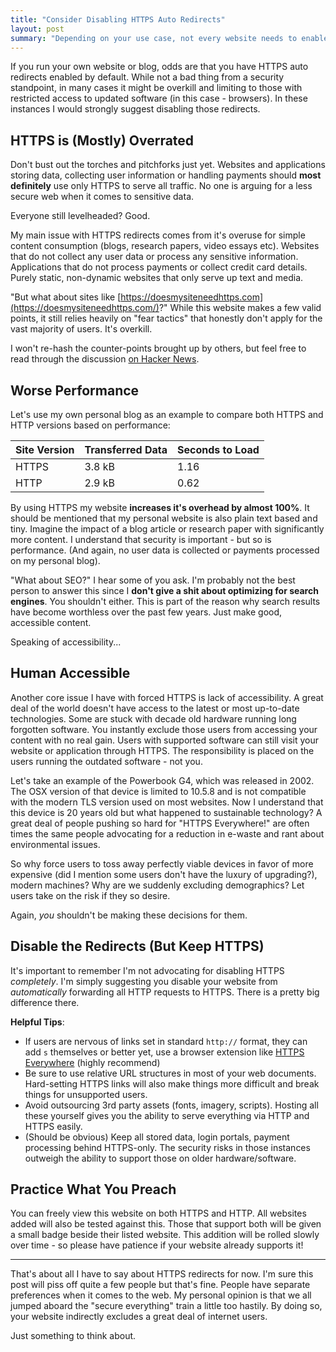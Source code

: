 ```yaml
---
title: "Consider Disabling HTTPS Auto Redirects"
layout: post
summary: "Depending on your use case, not every website needs to enable HTTPS auto redirects"
---
```


If you run your own website or blog, odds are that you have HTTPS auto redirects enabled by default. While not a bad thing from a security standpoint, in many cases it might be overkill and limiting to those with restricted access to updated software (in this case - browsers). In these instances I would strongly suggest disabling those redirects.

## HTTPS is (Mostly) Overrated

Don't bust out the torches and pitchforks just yet. Websites and applications storing data, collecting user information or handling payments should **most definitely** use only HTTPS to serve all traffic. No one is arguing for a less secure web when it comes to sensitive data. 

Everyone still levelheaded? Good.

My main issue with HTTPS redirects comes from it's overuse for simple content consumption (blogs, research papers, video essays etc). Websites that do not collect any user data or process any sensitive information. Applications that do not process payments or collect credit card details. Purely static, non-dynamic websites that only serve up text and media.

"But what about sites like [https://doesmysiteneedhttps.com](https://doesmysiteneedhttps.com/)?" While this website makes a few valid points, it still relies heavily on "fear tactics" that honestly don't apply for the vast majority of users. It's overkill.

I won't re-hash the counter-points brought up by others, but feel free to read through the discussion [on Hacker News](https://news.ycombinator.com/item?id=30150749).

## Worse Performance

Let's use my own personal blog as an example to compare both HTTPS and HTTP versions based on performance:

| Site Version | Transferred Data | Seconds to Load |
|--------------|------------------|-----------------|
| HTTPS        | 3.8 kB           | 1.16            |
| HTTP         | 2.9 kB           | 0.62            |


By using HTTPS my website **increases it's overhead by almost 100%**. It should be mentioned that my personal website is also plain text based and tiny. Imagine the impact of a blog article or research paper with significantly more content. I understand that security is important - but so is performance. (And again, no user data is collected or payments processed on my personal blog).

"What about SEO?" I hear some of you ask. I'm probably not the best person to answer this since I **don't give a shit about optimizing for search engines**. You shouldn't either. This is part of the reason why search results have become worthless over the past few years. Just make good, accessible content.

Speaking of accessibility...

## Human Accessible

Another core issue I have with forced HTTPS is lack of accessibility. A great deal of the world doesn't have access to the latest or most up-to-date technologies. Some are stuck with decade old hardware running long forgotten software. You instantly exclude those users from accessing your content with no real gain. Users with supported software can still visit your website or application through HTTPS. The responsibility is placed on the users running the outdated software - not you.

Let's take an example of the Powerbook G4, which was released in 2002. The OSX version of that device is limited to 10.5.8 and is not compatible with the modern TLS version used on most websites. Now I understand that this device is 20 years old but what happened to sustainable technology? A great deal of people pushing so hard for "HTTPS Everywhere!" are often times the same people advocating for a reduction in e-waste and rant about environmental issues.

So why force users to toss away perfectly viable devices in favor of more expensive (did I mention some users don't have the luxury of upgrading?), modern machines? Why are we suddenly excluding demographics? Let users take on the risk if they so desire. 

Again, *you* shouldn't be making these decisions for them.

## Disable the Redirects (But Keep HTTPS)

It's important to remember I'm not advocating for disabling HTTPS *completely*. I'm simply suggesting you disable your website from *automatically* forwarding all HTTP requests to HTTPS. There is a pretty big difference there.

**Helpful Tips**:

- If users are nervous of links set in standard `http://` format, they can add `s` themselves or better yet, use a browser extension like [HTTPS Everywhere](https://addons.mozilla.org/en-CA/firefox/addon/https-everywhere/) (highly recommend)
- Be sure to use relative URL structures in most of your web documents. Hard-setting HTTPS links will also make things more difficult and break things for unsupported users.
- Avoid outsourcing 3rd party assets (fonts, imagery, scripts). Hosting all these yourself gives you the ability to serve everything via HTTP and HTTPS easily.
- (Should be obvious) Keep all stored data, login portals, payment processing behind HTTPS-only. The security risks in those instances outweigh the ability to support those on older hardware/software.

## Practice What You Preach

You can freely view this website on both HTTPS and HTTP. All websites added will also be tested against this. Those that support both will be given a small badge beside their listed website. This addition will be rolled slowly over time - so please have patience if your website already supports it!

---

That's about all I have to say about HTTPS redirects for now. I'm sure this post will piss off quite a few people but that's fine. People have separate preferences when it comes to the web. My personal opinion is that we all jumped aboard the "secure everything" train a little too hastily. By doing so, your website indirectly excludes a great deal of internet users.

Just something to think about.